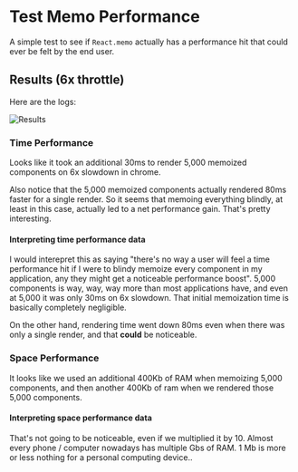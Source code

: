 # Test Memo Performance
A simple test to see if `React.memo` actually has a performance hit that could ever be felt by the end user.

## Results (6x throttle)
Here are the logs:

![Results](https://user-images.githubusercontent.com/12774588/187007235-b3d92fe2-f206-4322-99d3-d324db568e9d.png)

### Time Performance
Looks like it took an additional 30ms to render 5,000 memoized components on 6x slowdown in chrome. 

Also notice that the 5,000 memoized components actually rendered 80ms faster for a single render. So it seems that memoing everything blindly, at least in this case, actually led to a net performance gain. That's pretty interesting.

#### Interpreting time performance data
I would interepret this as saying "there's no way a user will feel a time performance hit if I were to blindy memoize every component in my application, any they might get a noticeable performance boost". 5,000 components is way, way, way more than most applications have, and even at 5,000 it was only 30ms on 6x slowdown. That initial memoization time is basically completely negligible.

On the other hand, rendering time went down 80ms even when there was only a single render, and that **could** be noticeable.

### Space Performance
It looks like we used an additional 400Kb of RAM when memoizing 5,000 components, and then another 400Kb of ram when we rendered those 5,000 components. 

#### Interpreting space performance data
That's not going to be noticeable, even if we multiplied it by 10. Almost every phone / computer nowadays has multiple Gbs of RAM. 1 Mb is more or less nothing for a personal computing device..

